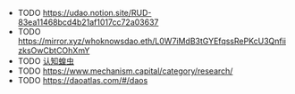 - TODO https://udao.notion.site/RUD-83ea11468bcd4b21af1017cc72a03637
- TODO https://mirror.xyz/whoknowsdao.eth/L0W7iMdB3tGYEfqssRePKcU3QnfiizksOwCbtCOhXmY
- TODO [认知蝗虫](https://buidlerdao.notion.site/94957d0ab12c4d82aab8840ed7c34f96)
- TODO https://www.mechanism.capital/category/research/
- TODO https://daoatlas.com/#/daos